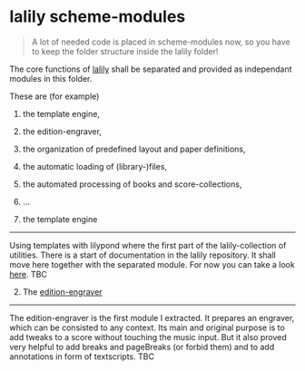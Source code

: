 
lalily scheme-modules
=====================

> A lot of needed code is placed in scheme-modules now, so you have to keep the folder structure inside the lalily folder!

The core functions of [lalily](https://github.com/jpvoigt/lalily/) shall be separated and provided as independant modules in this folder.

These are (for example)

1. the template engine,
2. the edition-engraver,
3. the organization of predefined layout and paper definitions,
4. the automatic loading of (library-)files,
5. the automated processing of books and score-collections,
6. ...

1. the template engine
----------------------

Using templates with lilypond where the first part of the lalily-collection of utilities. There is a start of documentation in the lalily repository.
It shall move here together with the separated module. For now you can take a look [here](https://github.com/jpvoigt/lalily/blob/master/examples/lalily-templates.md#lalily-templates).
TBC

2. The [edition-engraver](edition-engraver/)
--------------------------------------------

The edition-engraver is the first module I extracted. It prepares an engraver, which can be consisted to any context.
Its main and original purpose is to add tweaks to a score without touching the music input. But it also proved very helpful to add breaks and pageBreaks (or forbid them)
and to add annotations in form of textscripts. 
TBC
